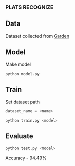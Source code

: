 ### PLATS RECOGNIZE

## Data

Dataset collected from [Garden](https://garden.org/plants/group/)

## Model

Make model
```bash
python model.py
```

## Train

Set dataset path
```python
dataset_name = <name>
```

```bash
python train.py <model>
```

## Evaluate

```bash
python test.py <model>
```

Accuracy - 94.49%

